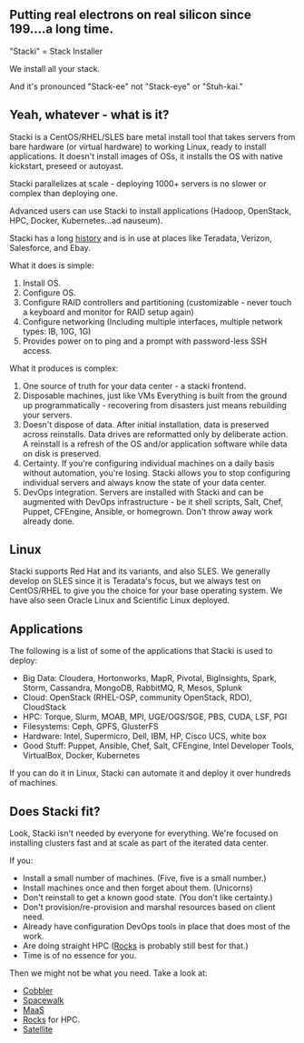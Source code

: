 ## Putting real electrons on real silicon since 199....a long time.

"Stacki" = Stack Installer

We install all your stack.

And it's pronounced "Stack-ee" not "Stack-eye" or "Stuh-kai."

## Yeah, whatever - what is it?

Stacki is a CentOS/RHEL/SLES bare metal install tool that takes servers from bare hardware (or virtual hardware) to working Linux, ready to install applications. It doesn't install images of OSs, it installs the OS with native kickstart, preseed or autoyast.

Stacki parallelizes at scale - deploying 1000+ servers is no slower or complex than deploying one.

Advanced users can use Stacki to install applications (Hadoop, OpenStack, HPC, Docker, Kubernetes...ad nauseum).

Stacki has a long [history](History) and is in use at places like Teradata, Verizon, Salesforce, and Ebay.

What it does is simple:

1. Install OS.
2. Configure OS.
3. Configure RAID controllers and partitioning (customizable - never touch a keyboard and monitor for RAID setup again)
4. Configure networking (Including multiple interfaces, multiple network types: IB, 10G, 1G)
5. Provides power on to ping and a prompt with password-less SSH access.

What it produces is complex:

1. One source of truth for your data center - a stacki frontend.
2. Disposable machines, just like VMs Everything is built from the ground up programmatically - recovering from disasters just means rebuilding your servers.
3. Doesn't dispose of data. After initial installation, data is preserved across reinstalls. Data drives are reformatted only by deliberate action. A reinstall is a refresh of the OS and/or application software while data on disk is preserved.
4. Certainty. If you're configuring individual machines on a daily basis without automation, you're losing. Stacki allows you to stop configuring individual servers and always know the state of your data center.
5. DevOps integration. Servers are installed with Stacki and can be augmented with DevOps infrastructure - be it shell scripts, Salt, Chef, Puppet, CFEngine, Ansible, or homegrown. Don't throw away work already done.

## Linux

Stacki supports Red Hat and its variants, and also SLES.
We generally develop on SLES since it is Teradata's focus, but we always test on CentOS/RHEL to give you the choice for your base operating system. We have also seen Oracle Linux and Scientific Linux deployed.

## Applications

The following is a list of some of the applications that Stacki is used to deploy:

* Big Data: Cloudera, Hortonworks, MapR, Pivotal, BigInsights, Spark, Storm, Cassandra, MongoDB, RabbitMQ, R, Mesos, Splunk
* Cloud: OpenStack (RHEL-OSP, community OpenStack, RDO), CloudStack
* HPC: Torque, Slurm, MOAB, MPI, UGE/OGS/SGE, PBS, CUDA, LSF, PGI
* Filesystems: Ceph, GPFS, GlusterFS
* Hardware: Intel, Supermicro, Dell, IBM, HP, Cisco UCS, white box
* Good Stuff: Puppet, Ansible, Chef, Salt, CFEngine, Intel Developer Tools, VirtualBox, Docker, Kubernetes

If you can do it in Linux, Stacki can automate it and deploy it over hundreds of machines.

## Does Stacki fit?

Look, Stacki isn't needed by everyone for everything. We're focused on installing clusters fast and at scale as part of the iterated data center.

If you:
* Install a small number of machines. (Five, five is a small number.)
* Install machines once and then forget about them. (Unicorns)
* Don't reinstall to get a known good state. (You don't like certainty.)
* Don't provision/re-provision and marshal resources based on client need.
* Already have configuration DevOps tools in place that does most of the work.
* Are doing straight HPC ([Rocks](https://rocksclusters.org) is probably still best for that.)
* Time is of no essence for you.

Then we might not be what you need. Take a look at:
* [Cobbler](https://cobbler.github.io/)
* [Spacewalk](https://spacewalkproject.github.io/)
* [MaaS](https://maas.io/)
* [Rocks](https://www.rocksclusters.org) for HPC.
* [Satellite](https://access.redhat.com/products/red-hat-satellite)
